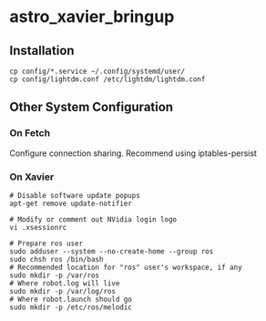 # astro_xavier_bringup


## Installation

    cp config/*.service ~/.config/systemd/user/
    cp config/lightdm.conf /etc/lightdm/lightdm.conf

## Other System Configuration

### On Fetch

Configure connection sharing. Recommend using iptables-persist

### On Xavier

    # Disable software update popups
    apt-get remove update-notifier

    # Modify or comment out NVidia login logo
    vi .xsessionrc
    
    # Prepare ros user
    sudo adduser --system --no-create-home --group ros
    sudo chsh ros /bin/bash
    # Recommended location for "ros" user's workspace, if any
    sudo mkdir -p /var/ros
    # Where robot.log will live
    sudo mkdir -p /var/log/ros
    # Where robot.launch should go
    sudo mkdir -p /etc/ros/melodic